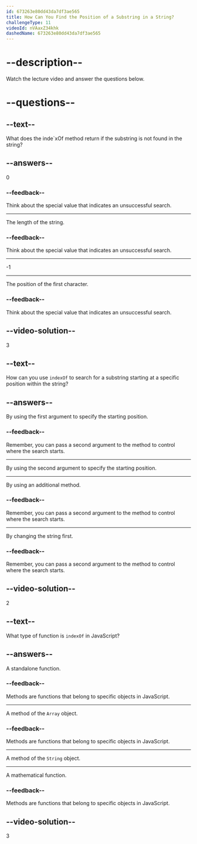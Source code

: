 ```yaml
---
id: 673263e80dd43da7df3ae565
title: How Can You Find the Position of a Substring in a String?
challengeType: 11
videoId: nVAaxZ34khk
dashedName: 673263e80dd43da7df3ae565
---
```


# --description--

Watch the lecture video and answer the questions below.

# --questions--

## --text--

What does the inde`xOf method return if the substring is not found in the string?

## --answers--

0

### --feedback--

Think about the special value that indicates an unsuccessful search.

---

The length of the string.

### --feedback--

Think about the special value that indicates an unsuccessful search.

---

-1

---

The position of the first character.

### --feedback--

Think about the special value that indicates an unsuccessful search.

## --video-solution--

3

## --text--

How can you use `indexOf` to search for a substring starting at a specific position within the string?

## --answers--

By using the first argument to specify the starting position.

### --feedback--

Remember, you can pass a second argument to the method to control where the search starts.

---

By using the second argument to specify the starting position.

---

By using an additional method.

### --feedback--

Remember, you can pass a second argument to the method to control where the search starts.

---

By changing the string first.

### --feedback--

Remember, you can pass a second argument to the method to control where the search starts.

## --video-solution--

2

## --text--

What type of function is `indexOf` in JavaScript?

## --answers--

A standalone function.

### --feedback--

Methods are functions that belong to specific objects in JavaScript.

---

A method of the `Array` object.

### --feedback--

Methods are functions that belong to specific objects in JavaScript.

---

A method of the `String` object.

---

A mathematical function.

### --feedback--

Methods are functions that belong to specific objects in JavaScript.

## --video-solution--

3
